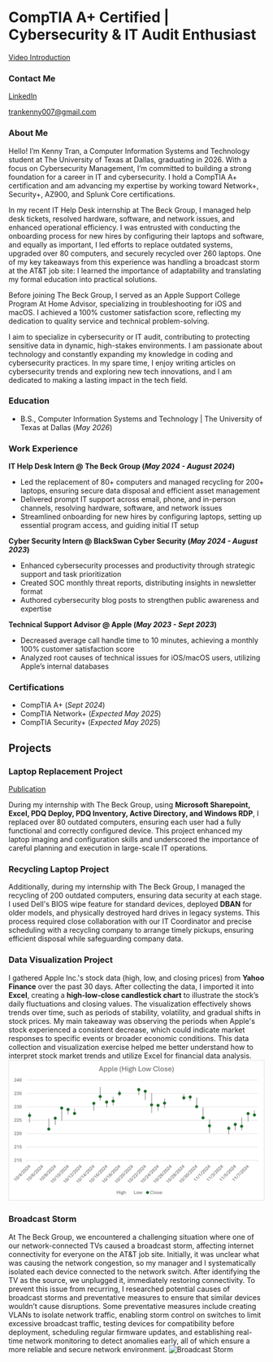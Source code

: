 # CompTIA A+ Certified | Cybersecurity & IT Audit Enthusiast
[Video Introduction](https://youtu.be/kB8LuGkBrv8)

### Contact Me
[LinkedIn](https://www.linkedin.com/in/kenny-tran10/)

trankenny007@gmail.com
### About Me
Hello! I’m Kenny Tran, a Computer Information Systems and Technology student at The University of Texas at Dallas, graduating in 2026. With a focus on Cybersecurity Management, I’m committed to building a strong foundation for a career in IT and cybersecurity. I hold a CompTIA A+ certification and am advancing my expertise by working toward Network+, Security+, AZ900, and Splunk Core certifications.

In my recent IT Help Desk internship at The Beck Group, I managed help desk tickets, resolved hardware, software, and network issues, and enhanced operational efficiency. I was entrusted with conducting the onboarding process for new hires by configuring their laptops and software, and equally as important, I led efforts to replace outdated systems, upgraded over 80 computers, and securely recycled over 260 laptops. One of my key takeaways from this experience was handling a broadcast storm at the AT&T job site: I learned the importance of adaptability and translating my formal education into practical solutions. 

Before joining The Beck Group, I served as an Apple Support College Program At Home Advisor, specializing in troubleshooting for iOS and macOS. I achieved a 100% customer satisfaction score, reflecting my dedication to quality service and technical problem-solving.

I aim to specialize in cybersecurity or IT audit, contributing to protecting sensitive data in dynamic, high-stakes environments. I am passionate about technology and constantly expanding my knowledge in coding and cybersecurity practices. In my spare time, I enjoy writing articles on cybersecurity trends and exploring new tech innovations, and I am dedicated to making a lasting impact in the tech field.

### Education
- B.S., Computer Information Systems and Technology | The University of Texas at Dallas (_May 2026_) 

### Work Experience
**IT Help Desk Intern @ The Beck Group (_May 2024 - August 2024_)**
- Led the replacement of 80+ computers and managed recycling for 200+ laptops, ensuring secure data disposal and efficient asset management
- Delivered prompt IT support across email, phone, and in-person channels, resolving hardware, software, and network issues
- Streamlined onboarding for new hires by configuring laptops, setting up essential program access, and guiding initial IT setup

**Cyber Security Intern @ BlackSwan Cyber Security (_May 2024 - August 2023_)**
-	Enhanced cybersecurity processes and productivity through strategic support and task prioritization
-	Created SOC monthly threat reports, distributing insights in newsletter format
-	Authored cybersecurity blog posts to strengthen public awareness and expertise


**Technical Support Advisor @ Apple (_May 2023 - Sept 2023_)**
- Decreased average call handle time to 10 minutes, achieving a monthly 100% customer satisfaction score
- Analyzed root causes of technical issues for iOS/macOS users, utilizing Apple’s internal databases

### Certifications
- CompTIA A+ (_Sept 2024_)
- CompTIA Network+ (_Expected May 2025_)
- CompTIA Security+ (_Expected May 2025_)
  
## Projects
### Laptop Replacement Project
[Publication](https://www.linkedin.com/pulse/my-experience-intern-beck-group-adventure-assistance-kenny-tran-j4uhc/?trackingId=q5zd5qK%2BT6ePwbZtC2PeeA%3D%3D)

During my internship with The Beck Group, using **Microsoft Sharepoint, Excel, PDQ Deploy, PDQ Inventory, Active Directory, and Windows RDP**, I replaced over 80 outdated computers, ensuring each user had a fully functional and correctly configured device. This project enhanced my laptop imaging and configuration skills and underscored the importance of careful planning and execution in large-scale IT operations.

### Recycling Laptop Project

Additionally, during my internship with The Beck Group, I managed the recycling of 200 outdated computers, ensuring data security at each stage. I used Dell's BIOS wipe feature for standard devices, deployed **DBAN** for older models, and physically destroyed hard drives in legacy systems. This process required close collaboration with our IT Coordinator and precise scheduling with a recycling company to arrange timely pickups, ensuring efficient disposal while safeguarding company data.

### Data Visualization Project
I gathered Apple Inc.'s stock data (high, low, and closing prices) from **Yahoo Finance** over the past 30 days. After collecting the data, I imported it into **Excel**, creating a **high-low-close candlestick chart** to illustrate the stock’s daily fluctuations and closing values.
The visualization effectively shows trends over time, such as periods of stability, volatility, and gradual shifts in stock prices. My main takeaway was observing the periods when Apple's stock experienced a consistent decrease, which could indicate market responses to specific events or broader economic conditions. This data collection and visualization exercise helped me better understand how to interpret stock market trends and utilize Excel for financial data analysis.
![Apple (High Low Close)](/assets/AppleGraph.png)

### Broadcast Storm
At The Beck Group, we encountered a challenging situation where one of our network-connected TVs caused a broadcast storm, affecting internet connectivity for everyone on the AT&T job site. Initially, it was unclear what was causing the network congestion, so my manager and I systematically isolated each device connected to the network switch. After identifying the TV as the source, we unplugged it, immediately restoring connectivity.
To prevent this issue from recurring, I researched potential causes of broadcast storms and preventative measures to ensure that similar devices wouldn’t cause disruptions. Some preventative measures include creating VLANs to isolate network traffic, enabling storm control on switches to limit excessive broadcast traffic, testing devices for compatibility before deployment, scheduling regular firmware updates, and establishing real-time network monitoring to detect anomalies early, all of which ensure a more reliable and secure network environment.
![Broadcast Storm](/assets/broadcastStorm.jpg)
